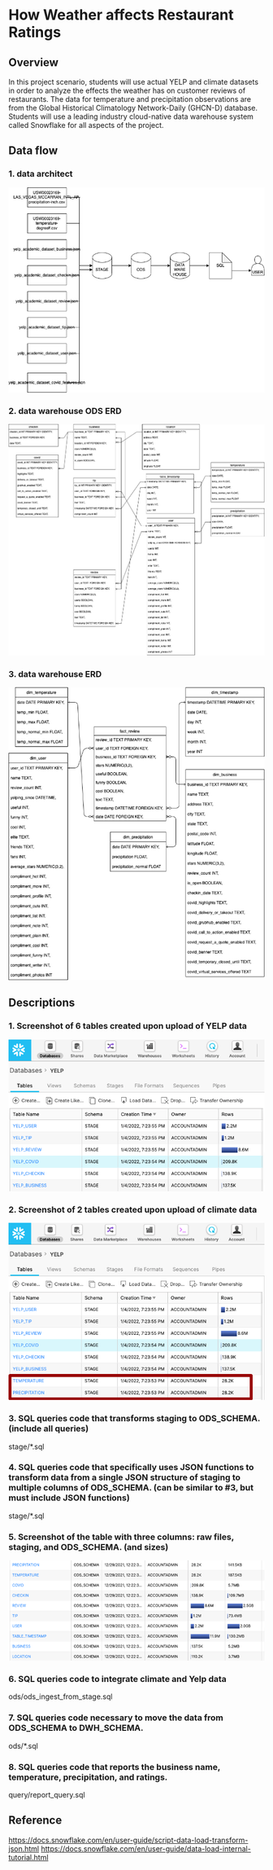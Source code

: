 # How Weather affects Restaurant Ratings

## Overview
In this project scenario, students will use actual YELP and climate datasets in order to analyze the effects the weather has on customer reviews of restaurants. The data for temperature and precipitation observations are from the Global Historical Climatology Network-Daily (GHCN-D) database. Students will use a leading industry cloud-native data warehouse system called Snowflake for all aspects of the project.

## Data flow
### 1. data architect
![alt text](diagram/data_architect.drawio.png)
### 2. data warehouse ODS ERD
![alt text](diagram/erd_ods.drawio.png)
### 3. data warehouse ERD
![alt text](diagram/erd_dwh.drawio.png)

## Descriptions
### 1. Screenshot of 6 tables created upon upload of YELP data
![alt text](screenshots/stage_yelp_tables.png)
### 2. Screenshot of 2 tables created upon upload of climate data
![alt text](screenshots/stage_climates_tables.png)
### 3. SQL queries code that transforms staging to ODS_SCHEMA. (include all queries)
stage/*.sql
### 4. SQL queries code that specifically uses JSON functions to transform data from a single JSON structure of staging to multiple columns of ODS_SCHEMA. (can be similar to #3, but must include JSON functions)
stage/*.sql
### 5. Screenshot of the table with three columns: raw files, staging, and ODS_SCHEMA. (and sizes)
![alt text](screenshots/ods_tables.png)
### 6. SQL queries code to integrate climate and Yelp data
ods/ods_ingest_from_stage.sql
### 7. SQL queries code necessary to move the data from ODS_SCHEMA to DWH_SCHEMA.
ods/*.sql
### 8. SQL queries code that reports the business name, temperature, precipitation, and ratings.
query/report_query.sql

## Reference
https://docs.snowflake.com/en/user-guide/script-data-load-transform-json.html
https://docs.snowflake.com/en/user-guide/data-load-internal-tutorial.html
